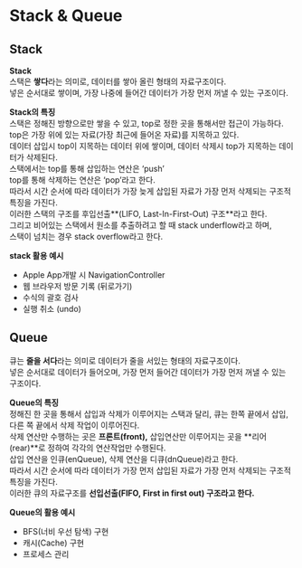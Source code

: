 # Stack & Queue
   
## Stack
**Stack**   
스택은 **쌓다**라는 의미로, 데이터를 쌓아 올린 형태의 자료구조이다.   
넣은 순서대로 쌓이며, 가장 나중에 들어간 데이터가 가장 먼저 꺼낼 수 있는 구조이다.   
   
**Stack의 특징**   
스택은 정해진 방향으로만 쌓을 수 있고, top로 정한 곳을 통해서만 접근이 가능하다.   
top은 가장 위에 있는 자료(가장 최근에 들어온 자료)를 지목하고 있다.   
데이터 삽입시 top이 지목하는 데이터 위에 쌓이며, 데이터 삭제시 top가 지목하는 데이터가 삭제된다.   
스택에서는 top를 통해 삽입하는 연산은 ‘push’   
top를 통해 삭제하는 연산은 ‘pop’라고 한다.   
따라서 시간 순서에 따라 데이터가 가장 늦게 삽입된 자료가 가장 먼저 삭제되는 구조적 특징을 가진다.   
이러한 스택의 구조를 후입선출**(LIFO, Last-In-First-Out) 구조**라고 한다.   
그리고 비어있는 스택에서 원소를 추출하려고 할 때 stack underflow라고 하며,   
스택이 넘치는 경우 stack overflow라고 한다.   
   
**stack 활용 예시**   
- Apple App개발 시 NavigationController
- 웹 브라우저 방문 기록 (뒤로가기)
- 수식의 괄호 검사
- 실행 취소 (undo)
   
## Queue
큐는 **줄을 서다**라는 의미로 데이터가 줄을 서있는 형태의 자료구조이다.   
넣은 순서대로 데이터가 들어오며, 가장 먼저 들어간 데이터가 가장 먼저 꺼낼 수 있는 구조이다.   
   
**Queue의 특징**   
정해진 한 곳을 통해서 삽입과 삭제가 이루어지는 스택과 달리, 큐는 한쪽 끝에서 삽입, 다른 쪽 끝에서 삭제 작업이 이루어진다.   
삭제 연산만 수행하는 곳은 **프론트(front),** 삽입연산만 이루어지는 곳을 **리어(rear)**로 정하여 각각의 연산작업만 수행된다.   
삽입 연산을 인큐(enQueue), 삭제 연산을 디큐(dnQueue)라고 한다.   
따라서 시간 순서에 따라 데이터가 가장 먼저 삽입된 자료가 가장 먼저 삭제되는 구조적 특징을 가진다.   
이러한 큐의 자료구조를 **선입선출(FIFO, First in first out) 구조라고 한다.**   
   
**Queue의 활용 예시**   
- BFS(너비 우선 탐색) 구현
- 캐시(Cache) 구현
- 프로세스 관리
